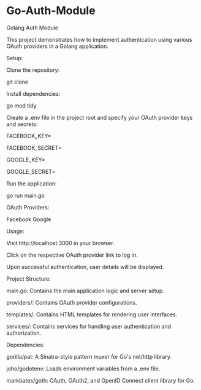 # Go-Auth-Module

Golang Auth Module

This project demonstrates how to implement authentication using various OAuth providers in a Golang application.

Setup:


Clone the repository:

git clone <repository-url>


Install dependencies:


go mod tidy


Create a .env file in the project root and specify your OAuth provider keys and secrets:


FACEBOOK_KEY=<your-facebook-key>

FACEBOOK_SECRET=<your-facebook-secret>

GOOGLE_KEY=<your-google-key>

GOOGLE_SECRET=<your-google-secret>



Run the application:


go run main.go



OAuth Providers:

Facebook
Google



Usage:

Visit http://localhost:3000 in your browser.

Click on the respective OAuth provider link to log in.


Upon successful authentication, user details will be displayed.


Project Structure:


main.go: Contains the main application logic and server setup.

providers/: Contains OAuth provider configurations.

templates/: Contains HTML templates for rendering user interfaces.

services/: Contains services for handling user authentication and authorization.


Dependencies:


gorilla/pat: A Sinatra-style pattern muxer for Go's net/http library.

joho/godotenv: Loads environment variables from a .env file.

markbates/goth: OAuth, OAuth2, and OpenID Connect client library for Go.
